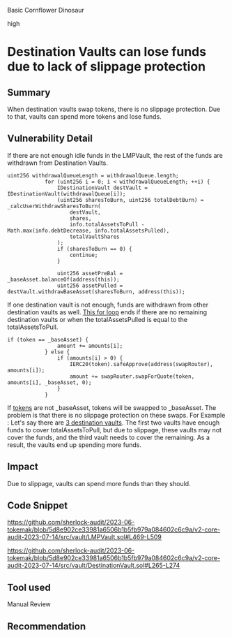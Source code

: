 Basic Cornflower Dinosaur

high

# Destination Vaults can lose funds due to lack of slippage protection
## Summary
When destination vaults swap tokens, there is no slippage protection. Due to that, vaults can spend more tokens and lose funds.
## Vulnerability Detail
If there are not enough idle funds in the LMPVault, the rest of the funds are withdrawn from Destination Vaults.
```solidity
uint256 withdrawalQueueLength = withdrawalQueue.length;
            for (uint256 i = 0; i < withdrawalQueueLength; ++i) {
                IDestinationVault destVault = IDestinationVault(withdrawalQueue[i]);
                (uint256 sharesToBurn, uint256 totalDebtBurn) = _calcUserWithdrawSharesToBurn(
                    destVault,
                    shares,
                    info.totalAssetsToPull - Math.max(info.debtDecrease, info.totalAssetsPulled),
                    totalVaultShares
                );
                if (sharesToBurn == 0) {
                    continue;
                }

                uint256 assetPreBal = _baseAsset.balanceOf(address(this));
                uint256 assetPulled = destVault.withdrawBaseAsset(sharesToBurn, address(this));
```
If one destination vault is not enough, funds are withdrawn from other destination vaults as well. [This for loop](https://github.com/sherlock-audit/2023-06-tokemak/blob/5d8e902ce33981a6506b1b5fb979a084602c6c9a/v2-core-audit-2023-07-14/src/vault/LMPVault.sol#L470-L505) ends if there are no remaining destination vaults or when the totalAssetsPulled is equal to the totalAssetsToPull.
```solidity
if (token == _baseAsset) {
                amount += amounts[i];
            } else {
                if (amounts[i] > 0) {
                    IERC20(token).safeApprove(address(swapRouter), amounts[i]);
                    amount += swapRouter.swapForQuote(token, amounts[i], _baseAsset, 0); 
                }
            }
```
If [tokens](https://github.com/sherlock-audit/2023-06-tokemak/blob/5d8e902ce33981a6506b1b5fb979a084602c6c9a/v2-core-audit-2023-07-14/src/vault/DestinationVault.sol#L255-L257) are not  _baseAsset, tokens will be swapped to _baseAsset.
The problem is that there is no slippage protection on these swaps.
For Example :
Let's say there are [3 destination vaults](https://github.com/sherlock-audit/2023-06-tokemak/blob/5d8e902ce33981a6506b1b5fb979a084602c6c9a/v2-core-audit-2023-07-14/src/vault/LMPVault.sol#L469-L471).
The first two vaults have enough funds to cover totalAssetsToPull, but due to slippage, these vaults may not cover the funds, and the third vault needs to cover the remaining. As a result, the vaults end up spending more funds.

## Impact
Due to slippage, vaults can spend more funds than they should.
## Code Snippet
https://github.com/sherlock-audit/2023-06-tokemak/blob/5d8e902ce33981a6506b1b5fb979a084602c6c9a/v2-core-audit-2023-07-14/src/vault/LMPVault.sol#L469-L509

https://github.com/sherlock-audit/2023-06-tokemak/blob/5d8e902ce33981a6506b1b5fb979a084602c6c9a/v2-core-audit-2023-07-14/src/vault/DestinationVault.sol#L265-L274
## Tool used

Manual Review

## Recommendation
